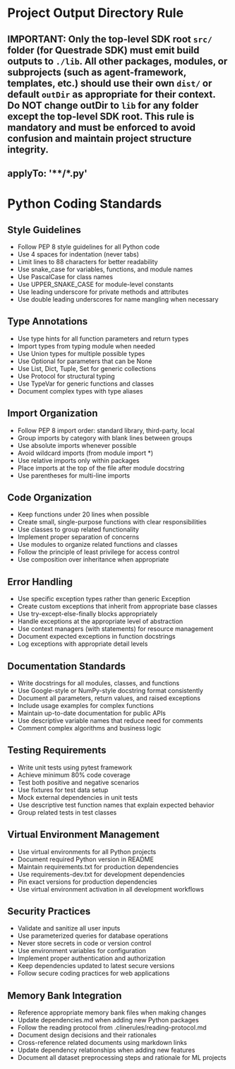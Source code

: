 # Project Output Directory Rule

**IMPORTANT:** Only the top-level SDK root `src/` folder (for Questrade SDK) must emit build outputs to `./lib`. All other packages, modules, or subprojects (such as agent-framework, templates, etc.) should use their own `dist/` or default `outDir` as appropriate for their context. Do NOT change outDir to `lib` for any folder except the top-level SDK root. This rule is mandatory and must be enforced to avoid confusion and maintain project structure integrity.
---
applyTo: '**/*.py'
---

# Python Coding Standards

## Style Guidelines

- Follow PEP 8 style guidelines for all Python code
- Use 4 spaces for indentation (never tabs)
- Limit lines to 88 characters for better readability
- Use snake_case for variables, functions, and module names
- Use PascalCase for class names
- Use UPPER_SNAKE_CASE for module-level constants
- Use leading underscore for private methods and attributes
- Use double leading underscores for name mangling when necessary

## Type Annotations

- Use type hints for all function parameters and return types
- Import types from typing module when needed
- Use Union types for multiple possible types
- Use Optional for parameters that can be None
- Use List, Dict, Tuple, Set for generic collections
- Use Protocol for structural typing
- Use TypeVar for generic functions and classes
- Document complex types with type aliases

## Import Organization

- Follow PEP 8 import order: standard library, third-party, local
- Group imports by category with blank lines between groups
- Use absolute imports whenever possible
- Avoid wildcard imports (from module import \*)
- Use relative imports only within packages
- Place imports at the top of the file after module docstring
- Use parentheses for multi-line imports

## Code Organization

- Keep functions under 20 lines when possible
- Create small, single-purpose functions with clear responsibilities
- Use classes to group related functionality
- Implement proper separation of concerns
- Use modules to organize related functions and classes
- Follow the principle of least privilege for access control
- Use composition over inheritance when appropriate

## Error Handling

- Use specific exception types rather than generic Exception
- Create custom exceptions that inherit from appropriate base classes
- Use try-except-else-finally blocks appropriately
- Handle exceptions at the appropriate level of abstraction
- Use context managers (with statements) for resource management
- Document expected exceptions in function docstrings
- Log exceptions with appropriate detail levels

## Documentation Standards

- Write docstrings for all modules, classes, and functions
- Use Google-style or NumPy-style docstring format consistently
- Document all parameters, return values, and raised exceptions
- Include usage examples for complex functions
- Maintain up-to-date documentation for public APIs
- Use descriptive variable names that reduce need for comments
- Comment complex algorithms and business logic

## Testing Requirements

- Write unit tests using pytest framework
- Achieve minimum 80% code coverage
- Test both positive and negative scenarios
- Use fixtures for test data setup
- Mock external dependencies in unit tests
- Use descriptive test function names that explain expected behavior
- Group related tests in test classes

## Virtual Environment Management

- Use virtual environments for all Python projects
- Document required Python version in README
- Maintain requirements.txt for production dependencies
- Use requirements-dev.txt for development dependencies
- Pin exact versions for production dependencies
- Use virtual environment activation in all development workflows

## Security Practices

- Validate and sanitize all user inputs
- Use parameterized queries for database operations
- Never store secrets in code or version control
- Use environment variables for configuration
- Implement proper authentication and authorization
- Keep dependencies updated to latest secure versions
- Follow secure coding practices for web applications

## Memory Bank Integration

- Reference appropriate memory bank files when making changes
- Update dependencies.md when adding new Python packages
- Follow the reading protocol from .clinerules/reading-protocol.md
- Document design decisions and their rationales
- Cross-reference related documents using markdown links
- Update dependency relationships when adding new features
- Document all dataset preprocessing steps and rationale for ML projects
